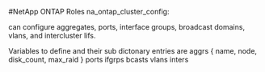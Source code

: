 #NetApp ONTAP Roles
na_ontap_cluster_config:

can configure aggregates, ports, interface groups, broadcast domains, vlans, and intercluster lifs.

Variables to define and their sub dictonary entries are
aggrs
 { name, node, disk_count, max_raid }
ports
ifgrps
bcasts
vlans
inters
